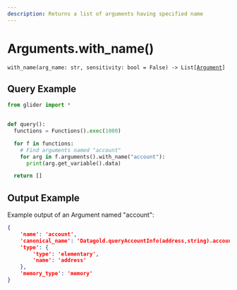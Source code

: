 ```yaml
---
description: Returns a list of arguments having specified name
---
```


# Arguments.with\_name()

`with_name(arg_name: str, sensitivity: bool = False) -> List[`[`Argument`](../argument/)`]`

## Query Example

```python
from glider import *
 

def query():
  functions = Functions().exec(1000)

  for f in functions:
    # Find arguments named "account"
    for arg in f.arguments().with_name("account"):
      print(arg.get_variable().data)

  return []
```

## Output Example&#x20;

Example output of an Argument named "account":

```json
{
    'name': 'account', 
    'canonical_name': 'Datagold.queryAccountInfo(address,string).account', 
    'type': {
        'type': 'elementary', 
        'name': 'address'
    }, 
    'memory_type': 'memory'
}
```
